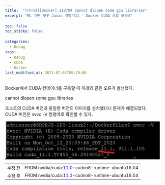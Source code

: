 ```yaml
---
title:  "[디버깅][Docker] 210704 cannot dlopen some gpu libraries"
excerpt: "ML 기반 챗봇 Javas 개발기11 - Docker CUDA 오류 모음4"

toc: false
toc_sticky: false

categories:
  - Debug
tags:
  - Debug
  - CUDA
  - Docker
last_modified_at: 2021-07-04T09:29:00
---
```


Docker에서 CUDA 컨테이너를 구축할 때 아래와 같은 오류가 발생했다.

<p class="error_msg">cannot dlopen some gpu libraries</p>

호스트의 CUDA 버전과 동일한 버전의 이미지를 설치했더니 문제가 해결되었다.
CUDA 버전은 nvcc -V 명령어로 확인할 수 있다.

<p style="background-color:black;"><img src="/assets/images/21092105.png" /></p>

|||
|:---|:---|
|수정 전|FROM nvidia/cuda:<span style="color:blue">11.0</span>-cudnn8-runtime-ubuntu18.04|
|수정 후|FROM nvidia/cuda:<span style="color:blue">11.1</span>-cudnn8-runtime-ubuntu18.04|

